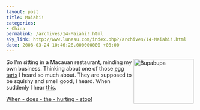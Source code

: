 ```yaml
---
layout: post
title: Maiahi!
categories:
- China
permalink: /archives/14-Maiahi!.html
s9y_link: http://www.lunesu.com/index.php?/archives/14-Maiahi!.html
date: 2008-03-24 10:46:28.000000000 +08:00
---
```

<!-- s9ymdb:21 --><img width="160" height="120" style="float: right; border: 0px; padding-left: 5px; padding-right: 5px;" src="http://www.lunesu.com/uploads/chenhuatongi56olo56i56.com_zhajm_119007489923x.jpg" alt="Bupabupa" />So I'm sitting in a Macauan restaurant, minding my own business. Thinking about one of those <a href="http://en.wikipedia.org/wiki/Pastel_de_nata" title="Pastel de Nata">egg tarts</a> I heard so much about. They are supposed to be squishy and smell good, I heard. When suddenly I hear <a href="http://www.lunesu.com/uploads/bupa.wma" title="bupabupa">this</a>.

<a href="http://www.lunesu.com/uploads/hurting.wav" title="When does the hurting stop?!">When - does - the - hurting - stop!</a>
